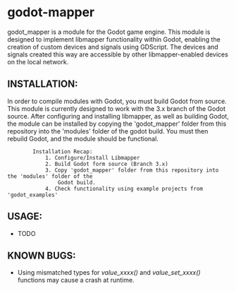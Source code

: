 # godot-mapper

godot_mapper is a module for the Godot game engine. This module is designed to implement libmapper functionality within Godot, enabling the creation of custom devices and signals using GDScript. The devices and signals created this way are accessible by other libmapper-enabled devices on the local network.

## INSTALLATION:
In order to compile modules with Godot, you must build Godot from source. This module is
currently designed to work with the 3.x branch of the Godot source. After configuring and
installing libmapper, as well as building Godot, the module can be installed by copying the
'godot_mapper' folder from this repository into the 'modules' folder of the godot build. 
You must then rebuild Godot, and the module should be functional.

            Installation Recap:
                1. Configure/Install Libmapper
                2. Build Godot form source (Branch 3.x)
                3. Copy 'godot_mapper' folder from this repository into the 'modules' folder of the 
                    Godot build.
                4. Check functionality using example projects from 'godot_examples'

## USAGE:
   - TODO

## KNOWN BUGS:
   - Using mismatched types for *value_xxxx()* and *value_set_xxxx()* functions may cause a crash at runtime.

	
